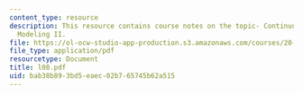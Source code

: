 ```yaml
---
content_type: resource
description: This resource contains course notes on the topic- Continuum Electrostatic
  Modeling II.
file: https://ol-ocw-studio-app-production.s3.amazonaws.com/courses/20-482j-foundations-of-algorithms-and-computational-techniques-in-systems-biology-spring-2006/bab38b893bd5eaec02b765745b62a515_l08.pdf
file_type: application/pdf
resourcetype: Document
title: l08.pdf
uid: bab38b89-3bd5-eaec-02b7-65745b62a515
---
```


